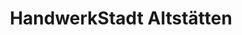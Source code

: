 ---
title: "HandwerkStadt Altstätten"
url: /altstaetten-sg/handwerkstadt-altstaetten/
shop: Werkzeuge
---